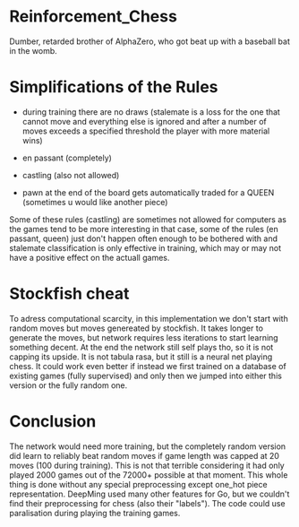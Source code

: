 # Reinforcement_Chess

Dumber, retarded brother of AlphaZero, who got beat up with a baseball bat in the womb.

# Simplifications of the Rules

- during training there are no draws (stalemate is a loss for the one that cannot move and everything else is ignored and after a number of moves exceeds a specified threshold the player with more material wins)

- en passant (completely)

- castling (also not allowed)

- pawn at the end of the board gets automatically traded for a QUEEN (sometimes u would like another piece)

Some of these rules (castling) are sometimes not allowed for computers as the games tend to be more interesting in that case, some of the rules (en passant, queen) just don't happen often enough to be bothered with and stalemate classification is only effective in training, which may or may not have a positive effect on the actuall games.

# Stockfish cheat

To adress computational scarcity, in this implementation we don't start with random moves but moves genereated by stockfish. It takes longer to generate the moves, but network requires less iterations to start learning something decent. At the end the network still self plays tho, so it is not capping its upside. It is not tabula rasa, but it still is a neural net playing chess. It could work even better if instead we first trained on a database of existing games (fully supervised) and only then we jumped into either this version or the fully random one.

# Conclusion

The network would need more training, but the completely random version did learn to reliably beat random moves if game length was capped at 20 moves (100 during training). This is not that terrible considering it had only played 2000 games out of the 72000+ possible at that moment. This whole thing is done without any special preprocessing except one_hot piece representation. DeepMing used many other features for Go, but we couldn't find their preprocessing for chess (also their "labels"). The code could use paralisation during playing the training games.
